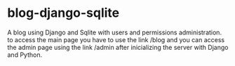 # blog-django-sqlite
A blog using Django and Sqlite with users and permissions administration.
to access the main page you have to use the link /blog and you can access the admin page using the link /admin after inicializing the server with Django and Python.
